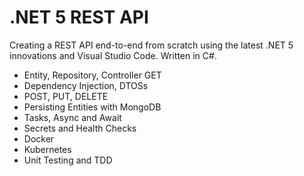 # .NET 5 REST API

Creating a REST API end-to-end from scratch using the latest .NET 5 innovations and Visual Studio Code. 
Written in C#.

- Entity, Repository, Controller GET
- Dependency Injection, DTOSs
- POST, PUT, DELETE
- Persisting Entities with MongoDB
- Tasks, Async and Await
- Secrets and Health Checks
- Docker
- Kubernetes
- Unit Testing and TDD
